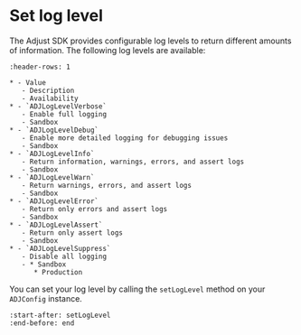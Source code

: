 # Set log level

The Adjust SDK provides configurable log levels to return different amounts of information. The following log levels are available:

```{list-table}
:header-rows: 1

* - Value
   - Description
   - Availability
* - `ADJLogLevelVerbose`
   - Enable full logging
   - Sandbox
* - `ADJLogLevelDebug`
   - Enable more detailed logging for debugging issues
   - Sandbox
* - `ADJLogLevelInfo`
   - Return information, warnings, errors, and assert logs
   - Sandbox
* - `ADJLogLevelWarn`
   - Return warnings, errors, and assert logs
   - Sandbox
* - `ADJLogLevelError`
   - Return only errors and assert logs
   - Sandbox
* - `ADJLogLevelAssert`
   - Return only assert logs
   - Sandbox
* - `ADJLogLevelSuppress`
   - Disable all logging
   - * Sandbox
      * Production
```

You can set your log level by calling the `setLogLevel` method on your `ADJConfig` instance.

```{include} /ios/fragments/ADJConfig.md
:start-after: setLogLevel
:end-before: end
```
